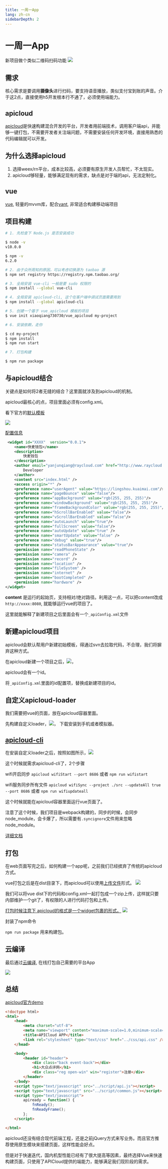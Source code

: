 ```yaml
---
title: 一周一App
lang: zh-cn
sidebarDepth: 2
---
```


# 一周一App

新项目做个类似二维码扫码功能
![](./image/tip.png)

## 需求

核心需求是要调用**摄像头**进行扫码，要支持语音播放，类似支付宝到账的声音。介于这2点，直接使用h5开发根本行不通了，必须使用端能力。

## apicloud

[apicloud](https://www.apicloud.com/)是快速构建混合开发的平台，开发者用前端技术，调用客户端api，并能够一键打包，不需要开发者关注端问题，不需要安装任何开发环境，直接用熟悉的代码编辑就可以开发。

## 为什么选择apicloud

1. 选择weex/rn平台，成本比较高，必须要有原生开发人员帮忙，不太现实。
2. apicloud够轻量，能够满足现有的需求，缺点是对于端的api，无法定制化。

## vue

[vue](https://cn.vuejs.org/), 轻量的mvvm库，配合[vant](https://www.youzanyun.com/zanui/vant#/zh-CN/intro), 非常适合构建移动端项目

## 项目构建

```bash
# 1. 先检查下 Node.js 是否安装成功

$ node -v
v10.0.0

$ npm -v
6.2.0

# 2. 由于众所周知的原因，可以考虑切换源为 taobao 源
$ npm set registry https://registry.npm.taobao.org/

# 3. 全局安装 vue-cli 一般是要 sudo 权限的
$ npm install --global vue-cli

# 4. 全局安装 apicloud-cli, 这个在客户端中调试页面需要用到
$ npm install --global apicloud-cli

# 5. 创建一个基于 vue_apicloud 模板的项目
$ vue init xiaoqiang730730/vue_apicloud my-project

# 6. 安装依赖，走你

$ cd my-project
$ npm install
$ npm run start

# 7. 打包构建

$ npm run package

```

## 与apicloud结合

关键点是如何将2者无缝的结合？这里面就涉及到apicloud的机制。

apicloud最核心的点，项目里面必须有config.xml。

看下官方的[默认模板](https://docs.apicloud.com/Dev-Guide/widget-package-structure-manual)

![](./image/apicloud_1.png)

[配置信息](https://docs.apicloud.com/Dev-Guide/app-config-manual)
```xml
 <widget id="XXXX"  version="0.0.1">
    <name>快麦钱包</name>
    <description>
        快麦钱包
    </description>
    <author email="yanjunqiang@raycloud.com" href="http://www.raycloud.com">
        Developer
    </author>
    <content src="index.html" />
    <access origin="*" />
    <preference name="userAgent" value="https://lingshou.kuaimai.com"/>
    <preference name="pageBounce" value="false"/>
	<preference name="appBackground" value="rgb(255, 255, 255)"/>
	<preference name="windowBackground" value="rgb(255, 255, 255)"/>
	<preference name="frameBackgroundColor" value="rgb(255, 255, 255)"/>
	<preference name="hScrollBarEnabled" value="false"/>
	<preference name="vScrollBarEnabled" value="false"/>
	<preference name="autoLaunch" value="true"/>
	<preference name="fullScreen" value="false"/>
	<preference name="autoUpdate" value="true" />
	<preference name="smartUpdate" value="false" />
	<preference name="debug" value="true"/>
	<preference name="statusBarAppearance" value="true"/>
	<permission name="readPhoneState" />
	<permission name="camera" />
	<permission name="record" />
	<permission name="location" />
	<permission name="fileSystem" />
	<permission name="internet" />
	<permission name="bootCompleted" />
	<permission name="hardware" />
</widget>

```

**content** 是运行的起始页，支持相对/绝对路径。利用这一点，可以把content改成`http://xxxx:8080`, 就能够运行vue的项目了。

这里就能解释了新建项目之后里面会有一个`_apiConfig.xml`文件

## 新建apicloud项目

apicloud会默认帮用户新建初始模板，得通过svn去拉取代码，不合理，我们将摒弃这种方式。

在apicloud新建一个项目之后，![](./image/apicloud_3.png)，

apicloud会有一个id。

将`_apiConfig.xml`里面的id配置项，替换成新建项目的id。

## 自定义apicloud-loader

我们需要把vue的页面，放在apicloud容器里面。

先构建自定义loader，![](./image/apicloud_2.png)， 下载安装到手机或者模拟器。

## [apicloud-cli](https://docs.apicloud.com/Dev-Tools/apicloud-cli)

在安装自定义loader之后，按照如图所示，![](./image/apicloud_4.png)

这个时候就需求apicloud-cli了，2个步骤

wifi开启同步
`apicloud wifiStart --port 8686` 或者 `npm run wifistart`

wifi服务同步所有文件
`apicloud wifiSync --project ./src --updateAll true --port 8686` 或者 `npm run wifiupdateall`

这个时候就能在apicloud容器里面运行vue页面了。

注意了这个时候，我们项目是webpack构建的，同步的时候，会同步node_module，会卡爆了，所以需要有`.syncignore`文件用来忽略node_module。

[详细文档](https://docs.apicloud.com/Dev-Tools/apicloud-cli)

## 打包

在web页面写完之后，如何构建一个app呢，之前我们已经摈弃了传统的apicloud方式。

vue打包之后是在dist目录下，而apicloud可以使用[上传文件](https://www.apicloud.com/code)形式。
![](./image/apicloud_5.png)

我们可以将vue dist下的代码和config.xml一起打包成一个zip上传，这样就只要内部维护一个git了，有权限的人进行代码打包和上传。

[打包时候注意下 apicloud的格式是一个widget包裹的形式。](https://docs.apicloud.com/Dev-Guide/widget-package-structure-manual) 
![](./image/apicloud_6.png)

封装了npm命令

`npm run package` 用来构建包。

## 云编译

最后通过[云编译](https://www.apicloud.com/package), 在线打包自己需要的平台App

![](./image/apicloud_7.png)

## 总结

[apicloud官方demo](https://github.com/apicloudcom/APICloud-App-Templates/blob/master/dianping/widget/html/login.html)

```html
<!doctype html>
<html>
    <head>
        <meta charset="utf-8">
        <meta name="viewport" content="maximum-scale=1.0,minimum-scale=1.0,user-scalable=0,width=device-width,initial-scale=1.0" />
        <title>APICloud APP</title>
        <link rel="stylesheet" type="text/css" href="../css/api.css" />
    </head>

    <body>
        <header id="header">
            <div class="back event-back"></div>
            <h1>大众点评网</h1>
            <div class="reg open-win" win="register">注册</div>
        </header>
    </body>
    <script type="text/javascript" src="../script/api.js"></script>
    <script type="text/javascript" src="../script/common.js"></script>
    <script type="text/javascript">
        apiready = function() {
            fnReady();
            fnReadyFrame();
        };
    </script>

</html>
```


apicloud还没有结合现代前端工程，还是之前jQuery方式来写业务。而且官方推荐使用原生模块来搭建页面，这样性能会好点。

但是对于快速迭代，国内机型性能已经有了很大提高等因素，最终选择Vue来快速构建页面，只使用了APICloud提供的端能力，能够满足我们现阶段的需求。